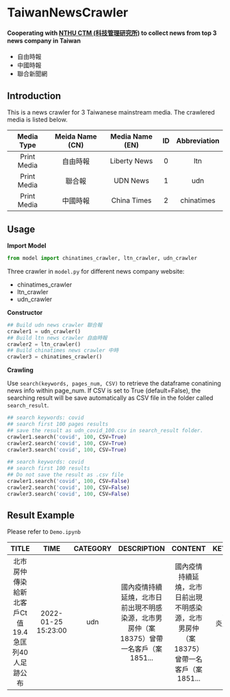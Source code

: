 # TaiwanNewsCrawler
#### Cooperating with [NTHU CTM (科技管理研究所)](http://www.ctm.nthu.edu.tw/) to collect news from top 3 news company in Taiwan
- 自由時報
- 中國時報
- 聯合新聞網

## Introduction
This is a news crawler for 3 Taiwanese mainstream media.
The crawlered media is listed below.

Media Type|Meida Name (CN)|Media Name (EN)|ID|Abbreviation
:---:|:---:|:---:|:---:|:---:
|Print Media|自由時報|Liberty News|0|ltn
|Print Media|聯合報|UDN News|1|udn
|Print Media|中國時報|China Times|2|chinatimes

## Usage

**Import Model**
```python
from model import chinatimes_crawler, ltn_crawler, udn_crawler
```

Three crawler in `model.py` for different news company website:
- chinatimes_crawler 
- ltn_crawler 
- udn_crawler 

**Constructor**

```python
## Build udn news crawler 聯合報
crawler1 = udn_crawler()
## Build ltn news crawler 自由時報
crawler2 = ltn_crawler()
## Build chinatimes news crawler 中時
crawler3 = chinatimes_crawler()
```
**Crawling**

Use `search(keywords, pages_num, CSV)` to retrieve the dataframe conatining news info within page_num. If CSV is set to True (default=False), the searching result will be save automatically as CSV file in the folder called `search_result`.

```python
## search keywords: covid
## search first 100 pages results
## save the result as udn_covid_100.csv in search_result folder.
crawler1.search('covid', 100, CSV=True)
crawler2.search('covid', 100, CSV=True)
crawler3.search('covid', 100, CSV=True)

## search keywords: covid
## search first 100 results
## Do not save the result as .csv file
crawler1.search('covid', 100, CSV=False)
crawler2.search('covid', 100, CSV=False)
crawler3.search('covid', 100, CSV=False)
```
## Result Example
Please refer to `Demo.ipynb`

TITLE|TIME	|CATEGORY|DESCRIPTION|CONTENT|KEYWORDS|	FROM|	LINK|
:---:|:---:|:---:|:---:|:---:|:---:|:---:|:---:|
北市房仲傳染給新北客戶Ct值19.4 急匡列40人足跡公布|2022-01-25 15:23:00|	udn|國內疫情持續延燒，北市日前出現不明感染源，北市男房仲（案18375）曾帶一名客戶（案1851...|國內疫情持續延燒，北市日前出現不明感染源，北市男房仲（案18375）曾帶一名客戶（案1851...	|新冠肺炎,COVID-19|聯合新聞網|https://udn.com/news/story/120940/6059544
